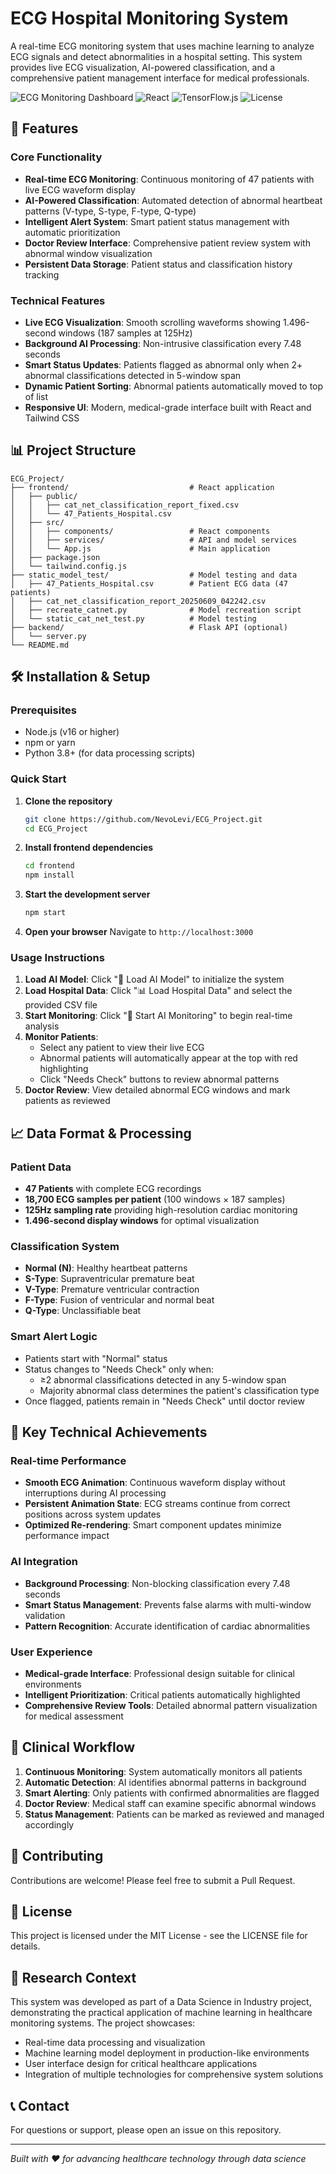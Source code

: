 # ECG Hospital Monitoring System

A real-time ECG monitoring system that uses machine learning to analyze ECG signals and detect abnormalities in a hospital setting. This system provides live ECG visualization, AI-powered classification, and a comprehensive patient management interface for medical professionals.

![ECG Monitoring Dashboard](https://img.shields.io/badge/Status-Active-green)
![React](https://img.shields.io/badge/React-18.3.1-blue)
![TensorFlow.js](https://img.shields.io/badge/TensorFlow.js-Latest-orange)
![License](https://img.shields.io/badge/License-MIT-yellow)

## 🚀 Features

### Core Functionality
- **Real-time ECG Monitoring**: Continuous monitoring of 47 patients with live ECG waveform display
- **AI-Powered Classification**: Automated detection of abnormal heartbeat patterns (V-type, S-type, F-type, Q-type)
- **Intelligent Alert System**: Smart patient status management with automatic prioritization
- **Doctor Review Interface**: Comprehensive patient review system with abnormal window visualization
- **Persistent Data Storage**: Patient status and classification history tracking

### Technical Features
- **Live ECG Visualization**: Smooth scrolling waveforms showing 1.496-second windows (187 samples at 125Hz)
- **Background AI Processing**: Non-intrusive classification every 7.48 seconds
- **Smart Status Updates**: Patients flagged as abnormal only when 2+ abnormal classifications detected in 5-window span
- **Dynamic Patient Sorting**: Abnormal patients automatically moved to top of list
- **Responsive UI**: Modern, medical-grade interface built with React and Tailwind CSS

## 📊 Project Structure

```
ECG_Project/
├── frontend/                           # React application
│   ├── public/
│   │   ├── cat_net_classification_report_fixed.csv
│   │   └── 47_Patients_Hospital.csv
│   ├── src/
│   │   ├── components/                 # React components
│   │   ├── services/                   # API and model services
│   │   └── App.js                      # Main application
│   ├── package.json
│   └── tailwind.config.js
├── static_model_test/                  # Model testing and data
│   ├── 47_Patients_Hospital.csv        # Patient ECG data (47 patients)
│   ├── cat_net_classification_report_20250609_042242.csv
│   ├── recreate_catnet.py              # Model recreation script
│   └── static_cat_net_test.py          # Model testing
├── backend/                            # Flask API (optional)
│   └── server.py
└── README.md
```

## 🛠️ Installation & Setup

### Prerequisites
- Node.js (v16 or higher)
- npm or yarn
- Python 3.8+ (for data processing scripts)

### Quick Start

1. **Clone the repository**
   ```bash
   git clone https://github.com/NevoLevi/ECG_Project.git
   cd ECG_Project
   ```

2. **Install frontend dependencies**
   ```bash
   cd frontend
   npm install
   ```

3. **Start the development server**
   ```bash
   npm start
   ```

4. **Open your browser**
   Navigate to `http://localhost:3000`

### Usage Instructions

1. **Load AI Model**: Click "🧠 Load AI Model" to initialize the system
2. **Load Hospital Data**: Click "📊 Load Hospital Data" and select the provided CSV file
3. **Start Monitoring**: Click "🤖 Start AI Monitoring" to begin real-time analysis
4. **Monitor Patients**: 
   - Select any patient to view their live ECG
   - Abnormal patients will automatically appear at the top with red highlighting
   - Click "Needs Check" buttons to review abnormal patterns
5. **Doctor Review**: View detailed abnormal ECG windows and mark patients as reviewed

## 📈 Data Format & Processing

### Patient Data
- **47 Patients** with complete ECG recordings
- **18,700 ECG samples per patient** (100 windows × 187 samples)
- **125Hz sampling rate** providing high-resolution cardiac monitoring
- **1.496-second display windows** for optimal visualization

### Classification System
- **Normal (N)**: Healthy heartbeat patterns
- **S-Type**: Supraventricular premature beat
- **V-Type**: Premature ventricular contraction  
- **F-Type**: Fusion of ventricular and normal beat
- **Q-Type**: Unclassifiable beat

### Smart Alert Logic
- Patients start with "Normal" status
- Status changes to "Needs Check" only when:
  - ≥2 abnormal classifications detected in any 5-window span
  - Majority abnormal class determines the patient's classification type
- Once flagged, patients remain in "Needs Check" until doctor review


## 🎯 Key Technical Achievements

### Real-time Performance
- **Smooth ECG Animation**: Continuous waveform display without interruptions during AI processing
- **Persistent Animation State**: ECG streams continue from correct positions across system updates
- **Optimized Re-rendering**: Smart component updates minimize performance impact

### AI Integration
- **Background Processing**: Non-blocking classification every 7.48 seconds
- **Smart Status Management**: Prevents false alarms with multi-window validation
- **Pattern Recognition**: Accurate identification of cardiac abnormalities

### User Experience
- **Medical-grade Interface**: Professional design suitable for clinical environments
- **Intelligent Prioritization**: Critical patients automatically highlighted
- **Comprehensive Review Tools**: Detailed abnormal pattern visualization for medical assessment

## 🏥 Clinical Workflow

1. **Continuous Monitoring**: System automatically monitors all patients
2. **Automatic Detection**: AI identifies abnormal patterns in background
3. **Smart Alerting**: Only patients with confirmed abnormalities are flagged
4. **Doctor Review**: Medical staff can examine specific abnormal windows
5. **Status Management**: Patients can be marked as reviewed and managed accordingly

## 🤝 Contributing

Contributions are welcome! Please feel free to submit a Pull Request.

## 📄 License

This project is licensed under the MIT License - see the LICENSE file for details.

## 🔬 Research Context

This system was developed as part of a Data Science in Industry project, demonstrating the practical application of machine learning in healthcare monitoring systems. The project showcases:

- Real-time data processing and visualization
- Machine learning model deployment in production-like environments  
- User interface design for critical healthcare applications
- Integration of multiple technologies for comprehensive system solutions

## 📞 Contact

For questions or support, please open an issue on this repository.

---

*Built with ❤️ for advancing healthcare technology through data science* 

